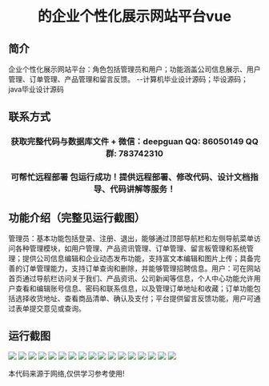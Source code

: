 <p><h1 align="center">的企业个性化展示网站平台vue</h1></p>

## 简介
企业个性化展示网站平台：角色包括管理员和用户；功能涵盖公司信息展示、用户管理、订单管理、产品管理和留言反馈。    --计算机毕业设计源码；毕设源码；java毕业设计源码


## 联系方式
<p><h3 align="center">获取完整代码与数据库文件 + 微信：deepguan QQ: 86050149 QQ群: 783742310</h3></p>
<p><h3 align="center">可帮忙远程部署 包运行成功！提供远程部署、修改代码、设计文档指导、代码讲解等服务！</h3></p>

## 功能介绍（完整见运行截图）
管理员：基本功能包括登录、注册、退出，能够通过顶部导航栏和左侧导航菜单访问各种管理模块，如用户管理、产品资讯管理、订单管理、留言板管理和系统管理；提供公司信息编辑和企业动态发布功能，支持富文本编辑和图片上传；具备完善的订单管理能力，支持订单查询和删除，并能够管理招聘信息。用户：可在网站首页通过导航栏访问关于我们、产品资讯、公司新闻等信息，个人中心功能允许用户查看和编辑账号信息、密码和联系信息，以及管理订单地址和收藏；订单功能包括选择收货地址、查看商品清单、确认及支付；平台提供留言反馈功能，用户可通过表单提交意见或查询。


## 运行截图
![](img/001.jpg)
![](img/002.jpg)
![](img/003.jpg)
![](img/004.jpg)
![](img/005.jpg)
![](img/006.jpg)
![](img/007.jpg)
![](img/008.jpg)
![](img/009.jpg)
![](img/010.jpg)
![](img/011.jpg)
![](img/012.jpg)
![](img/013.jpg)
![](img/014.jpg)
![](img/015.jpg)
![](img/016.jpg)
![](img/017.jpg)

<p>本代码来源于网络,仅供学习参考使用!</p>
